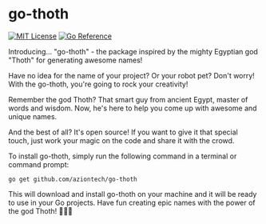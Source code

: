 # go-thoth 

[![MIT License](https://img.shields.io/badge/license-MIT-green.svg)](LICENSE)
[![Go Reference](https://img.shields.io/badge/reference-go-blue.svg)](https://github.com/aziontech/go-thoth)

Introducing... "go-thoth" - the package inspired by the mighty Egyptian god "Thoth" for generating awesome names!

Have no idea for the name of your project? Or your robot pet? Don't worry! With the go-thoth, you're going to rock your creativity!

Remember the god Thoth? That smart guy from ancient Egypt, master of words and wisdom. Now, he's here to help you come up with awesome and unique names.

And the best of all? It's open source! If you want to give it that special touch, just work your magic on the code and share it with the crowd.

To install go-thoth, simply run the following command in a terminal or command prompt:
```shell 
go get github.com/aziontech/go-thoth
```
This will download and install go-thoth on your machine and it will be ready to use in your Go projects. Have fun creating epic names with the power of the god Thoth! 🚀🔥🧙

